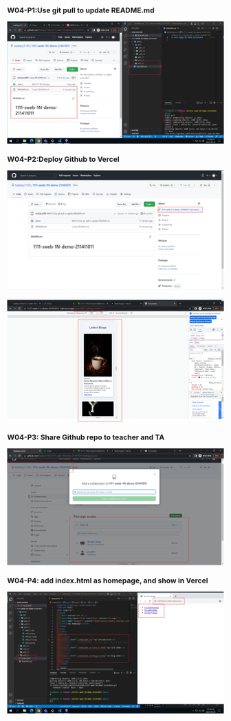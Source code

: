 ### W04-P1:Use git pull to update README.md

![](w04_p1.png)

### W04-P2:Deploy Github to Vercel

![](w04_p2-1.png)

![](w04_p2-2.png)

### W04-P3: Share Github repo to teacher and TA

![](w04_p3.png)

### W04-P4: add index.html as homepage, and show in Vercel

![](w04_p4.png)
